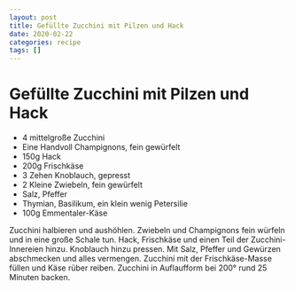 ```yaml
---
layout: post
title: Gefüllte Zucchini mit Pilzen und Hack
date: 2020-02-22
categories: recipe
tags: []
---
```

# Gefüllte Zucchini mit Pilzen und Hack

- 4 mittelgroße Zucchini
- Eine Handvoll Champignons, fein gewürfelt
- 150g Hack
- 200g Frischkäse
- 3 Zehen Knoblauch, gepresst
- 2 Kleine Zwiebeln, fein gewürfelt
- Salz, Pfeffer
- Thymian, Basilikum, ein klein wenig Petersilie
- 100g Emmentaler-Käse

Zucchini halbieren und aushöhlen.
Zwiebeln und Champignons fein würfeln und in eine große Schale tun.
Hack, Frischkäse und einen Teil der Zucchini-Innereien hinzu.
Knoblauch hinzu pressen.
Mit Salz, Pfeffer und Gewürzen abschmecken und alles vermengen.
Zucchini mit der Frischkäse-Masse füllen und Käse rüber reiben.
Zucchini in Auflaufform bei 200° rund 25 Minuten backen.
